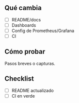 ## Qué cambia
- [ ] README/docs
- [ ] Dashboards
- [ ] Config de Prometheus/Grafana
- [ ] CI

## Cómo probar
Pasos breves o capturas.

## Checklist
- [ ] README actualizado
- [ ] CI en verde

